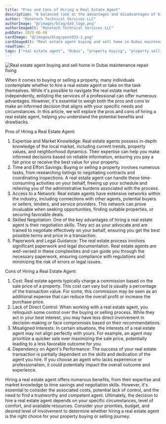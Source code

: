 ```yaml
---
title: "Pros and Cons of Hiring a Real Estate Agent"
description: "A balanced look at the advantages and disadvantages of hiring a real estate agent for buying or selling property in Dubai."
author: "Renotech Technical Services LLC"
authorImage: "@/images/blog/dxb_logo.png"
authorImageAlt: "Renotech Technical Services LLC"
pubDate: 2025-06-06
cardImage: "@/images/blog/post033-1.png"
cardImageAlt: "Real estate agent buying and sell home in Dubai maintenance repair fixing"
readTime: 7
tags: ["real estate agent", "Dubai", "property buying", "property selling", "pros and cons"]
---
```


![Real estate agent buying and sell home in Dubai maintenance repair fixing ](@/images/blog/post033-1.png "Real estate agent buying and sell home in Dubai maintenance repair fixing ")

When it comes to buying or selling a property, many individuals contemplate whether to hire a real estate agent or take on the task themselves. While it's possible to navigate the real estate market independently, enlisting the services of a professional can offer numerous advantages. However, it's essential to weigh both the pros and cons to make an informed decision that aligns with your specific needs and circumstances. In this article, we will explore the pros and cons of hiring a real estate agent, helping you understand the potential benefits and drawbacks.

Pros of Hiring a Real Estate Agent:

1.  Expertise and Market Knowledge: Real estate agents possess in-depth knowledge of the local market, including current trends, property values, and neighborhood dynamics. Their expertise can help you make informed decisions based on reliable information, ensuring you pay a fair price or receive the best value for your property.
2.  Time and Effort Savings: Buying or selling a property involves numerous tasks, from researching listings to negotiating contracts and coordinating inspections. A real estate agent can handle these time-consuming activities on your behalf, freeing up your schedule and relieving you of the administrative burdens associated with the process.
3.  Access to a Network: Real estate agents have extensive networks within the industry, including connections with other agents, potential buyers or sellers, lenders, and service providers. This network can prove invaluable when seeking opportunities, finding suitable properties, or securing favorable deals.
4.  Skilled Negotiation: One of the key advantages of hiring a real estate agent is their negotiation skills. They act as your advocate and are trained to negotiate effectively on your behalf, ensuring you get the best possible terms and price in a transaction.
5.  Paperwork and Legal Guidance: The real estate process involves significant paperwork and legal documentation. Real estate agents are well-versed in these complexities and can guide you through the necessary paperwork, ensuring compliance with regulations and minimizing the risk of errors or legal issues.

Cons of Hiring a Real Estate Agent:

1.  Cost: Real estate agents typically charge a commission based on the sale price of a property. This cost can vary but is usually a percentage of the transaction value. For some, this commission may be seen as an additional expense that can reduce the overall profit or increase the purchase price.
2.  Lack of Direct Control: When working with a real estate agent, you relinquish some control over the buying or selling process. While they act in your best interest, you may have less direct involvement in decision-making or face compromises based on their recommendations.
3.  Misaligned Interests: In certain situations, the interests of a real estate agent may not align perfectly with yours. For example, an agent may prioritize a quicker sale over maximizing the sale price, potentially leading to a less favorable outcome for you.
4.  Dependency on Agent's Performance: The success of your real estate transaction is partially dependent on the skills and dedication of the agent you hire. If you choose an agent who lacks experience or professionalism, it could potentially impact the overall outcome and experience.

Hiring a real estate agent offers numerous benefits, from their expertise and market knowledge to time savings and negotiation skills. However, it's essential to consider the associated costs, potential lack of control, and the need to find a trustworthy and competent agent. Ultimately, the decision to hire a real estate agent depends on your specific circumstances, level of comfort, and available resources. Consider your priorities, budget, and desired level of involvement to determine whether hiring a real estate agent is the right choice for your property buying or selling journey.